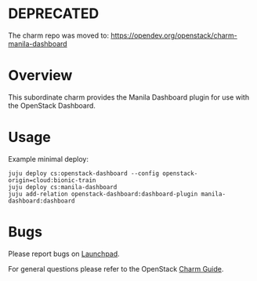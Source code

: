 # DEPRECATED

The charm repo was moved to: https://opendev.org/openstack/charm-manila-dashboard

# Overview

This subordinate charm provides the Manila Dashboard plugin for use with the OpenStack Dashboard.

# Usage

Example minimal deploy:

    juju deploy cs:openstack-dashboard --config openstack-origin=cloud:bionic-train
    juju deploy cs:manila-dashboard
    juju add-relation openstack-dashboard:dashboard-plugin manila-dashboard:dashboard

# Bugs

Please report bugs on [Launchpad](https://bugs.launchpad.net/charm-manila-dashboard/+filebug).

For general questions please refer to the OpenStack [Charm Guide](https://docs.openstack.org/charm-guide/latest/).
